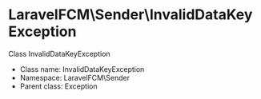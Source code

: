 LaravelFCM\Sender\InvalidDataKeyException
===============

Class InvalidDataKeyException




* Class name: InvalidDataKeyException
* Namespace: LaravelFCM\Sender
* Parent class: Exception








